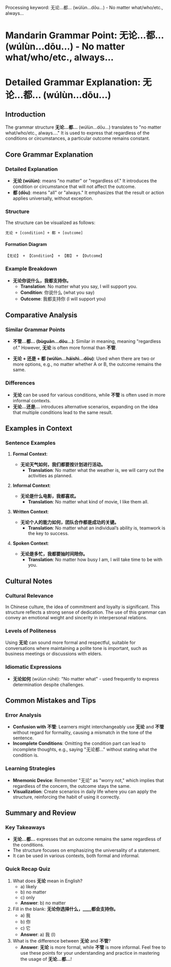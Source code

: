 Processing keyword: 无论...都... (wúlùn...dōu...) - No matter what/who/etc., always...
# Mandarin Grammar Point: 无论...都... (wúlùn...dōu...) - No matter what/who/etc., always...
# Detailed Grammar Explanation: 无论...都... (wúlùn...dōu...)
## Introduction
The grammar structure **无论...都...** (wúlùn...dōu...) translates to "no matter what/who/etc., always...." It is used to express that regardless of the conditions or circumstances, a particular outcome remains constant.
## Core Grammar Explanation
### Detailed Explanation
- **无论 (wúlùn)**: means "no matter" or "regardless of." It introduces the condition or circumstance that will not affect the outcome.
- **都 (dōu)**: means "all" or "always." It emphasizes that the result or action applies universally, without exception.
### Structure
The structure can be visualized as follows:
```
无论 + [condition] + 都 + [outcome]
```
#### Formation Diagram
```plaintext
【无论】 + 【Condition】 + 【都】 + 【Outcome】
```
### Example Breakdown
- **无论你说什么，我都支持你。**
  - **Translation**: No matter what you say, I will support you.
  - **Condition**: 你说什么 (what you say)
  - **Outcome**: 我都支持你 (I will support you)
## Comparative Analysis
### Similar Grammar Points
- **不管...都... (bùguǎn...dōu...)**: Similar in meaning, meaning "regardless of." However, **无论** is often more formal than **不管**.
  
- **无论 + 还是 + 都 (wúlùn...háishì...dōu)**: Used when there are two or more options, e.g., no matter whether A or B, the outcome remains the same.
### Differences
- **无论** can be used for various conditions, while **不管** is often used in more informal contexts.
- **无论...还是...** introduces alternative scenarios, expanding on the idea that multiple conditions lead to the same result.
## Examples in Context
### Sentence Examples
1. **Formal Context**: 
   - **无论天气如何，我们都要按计划进行活动。**
     - **Translation**: No matter what the weather is, we will carry out the activities as planned.
  
2. **Informal Context**: 
   - **无论是什么电影，我都喜欢。**
     - **Translation**: No matter what kind of movie, I like them all.
3. **Written Context**: 
   - **无论个人的能力如何，团队合作都是成功的关键。**
     - **Translation**: No matter what an individual’s ability is, teamwork is the key to success.
4. **Spoken Context**:
   - **无论是多忙，我都要抽时间陪你。**
     - **Translation**: No matter how busy I am, I will take time to be with you.
## Cultural Notes
### Cultural Relevance
In Chinese culture, the idea of commitment and loyalty is significant. This structure reflects a strong sense of dedication. The use of this grammar can convey an emotional weight and sincerity in interpersonal relations.
### Levels of Politeness
Using **无论** can sound more formal and respectful, suitable for conversations where maintaining a polite tone is important, such as business meetings or discussions with elders.
### Idiomatic Expressions
- **无论如何** (wúlùn rúhé): "No matter what" - used frequently to express determination despite challenges.
## Common Mistakes and Tips
### Error Analysis
- **Confusion with 不管**: Learners might interchangeably use **无论** and **不管** without regard for formality, causing a mismatch in the tone of the sentence.
- **Incomplete Conditions**: Omitting the condition part can lead to incomplete thoughts, e.g., saying "无论都..." without stating what the condition is.
### Learning Strategies
- **Mnemonic Device**: Remember "无论" as "worry not," which implies that regardless of the concern, the outcome stays the same.
- **Visualization**: Create scenarios in daily life where you can apply the structure, reinforcing the habit of using it correctly.
## Summary and Review
### Key Takeaways
- **无论...都...** expresses that an outcome remains the same regardless of the conditions.
- The structure focuses on emphasizing the universality of a statement.
- It can be used in various contexts, both formal and informal.
### Quick Recap Quiz
1. What does **无论** mean in English?
   - a) likely
   - b) no matter
   - c) only
   - **Answer**: b) no matter
2. Fill in the blank: **无论你选择什么，____都会支持你。**
   - a) 我
   - b) 你
   - c) 它
   - **Answer**: a) 我 (I)
3. What is the difference between **无论** and **不管**?
   - **Answer**: **无论** is more formal, while **不管** is more informal.
Feel free to use these points for your understanding and practice in mastering the usage of **无论...都...**!
